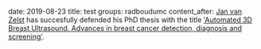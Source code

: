 date: 2019-08-23
title: test
groups: radboudumc
content_after: <a href="https://www.linkedin.com/in/jan-van-zelst-22942a17/">Jan van Zelst</a> has succesfully defended his PhD thesis with the title <a href="https://www.diagnijmegen.nl/publications/zels19/">'Automated 3D Breast Ultrasound. Advances in breast cancer detection, diagnosis and screening'</a>.
